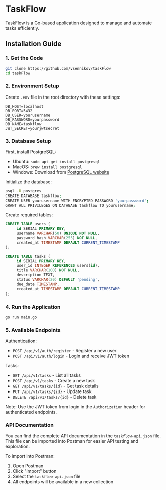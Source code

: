 # TaskFlow
TaskFlow is a Go-based application designed to manage and automate tasks efficiently.

## Installation Guide

### 1. Get the Code
```sh
git clone https://github.com/vsennikov/taskFlow
cd taskFlow
```

### 2. Environment Setup
Create `.env` file in the root directory with these settings:
```
DB_HOST=localhost
DB_PORT=5432
DB_USER=yourusername
DB_PASSWORD=yourpassword
DB_NAME=taskflow
JWT_SECRET=yourjwtsecret
```

### 3. Database Setup

First, install PostgreSQL:
- Ubuntu: `sudo apt-get install postgresql`
- MacOS: `brew install postgresql`
- Windows: Download from [PostgreSQL website](https://www.postgresql.org/download/windows/)

Initialize the database:
```sh
psql -U postgres
CREATE DATABASE taskflow;
CREATE USER yourusername WITH ENCRYPTED PASSWORD 'yourpassword';
GRANT ALL PRIVILEGES ON DATABASE taskflow TO yourusername;
```

Create required tables:
```sql
CREATE TABLE users (
	 id SERIAL PRIMARY KEY,
	 username VARCHAR(50) UNIQUE NOT NULL,
	 password_hash VARCHAR(255) NOT NULL,
	 created_at TIMESTAMP DEFAULT CURRENT_TIMESTAMP
);

CREATE TABLE tasks (
	 id SERIAL PRIMARY KEY,
	 user_id INTEGER REFERENCES users(id),
	 title VARCHAR(100) NOT NULL,
	 description TEXT,
	 status VARCHAR(20) DEFAULT 'pending',
	 due_date TIMESTAMP,
	 created_at TIMESTAMP DEFAULT CURRENT_TIMESTAMP
);
```

### 4. Run the Application
```sh
go run main.go
```

### 5. Available Endpoints

Authentication:
- `POST /api/v1/auth/register` - Register a new user
- `POST /api/v1/auth/login` - Login and receive JWT token

Tasks:
- `GET /api/v1/tasks` - List all tasks
- `POST /api/v1/tasks` - Create a new task
- `GET /api/v1/tasks/{id}` - Get task details
- `PUT /api/v1/tasks/{id}` - Update task
- `DELETE /api/v1/tasks/{id}` - Delete task

Note: Use the JWT token from login in the `Authorization` header for authenticated endpoints.

### API Documentation
You can find the complete API documentation in the `taskflow-api.json` file. This file can be imported into Postman for easier API testing and exploration.

To import into Postman:
1. Open Postman
2. Click "Import" button
3. Select the `taskflow-api.json` file
4. All endpoints will be available in a new collection